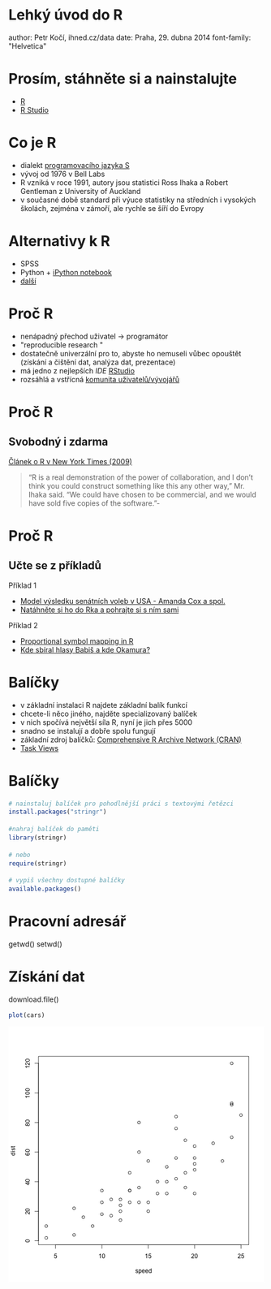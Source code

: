 Lehký úvod do R
========================================================
author: Petr Kočí, ihned.cz/data
date: Praha, 29. dubna 2014
font-family: "Helvetica"

Prosím, stáhněte si a nainstalujte
========================================================
- [R](http://mirrors.nic.cz/R/)
- [R Studio](https://www.rstudio.com/)

Co je R
========================================================
- dialekt [programovacího jazyka S](http://en.wikipedia.org/wiki/S_(programming_language))
- vývoj od 1976 v Bell Labs
- R vzniká v roce 1991, autory jsou statistici Ross Ihaka a Robert Gentleman z University of Auckland
- v současné době standard při výuce statistiky na středních i vysokých školách, zejména v zámoří, ale rychle se šíří do Evropy

Alternativy k R
========================================================
- SPSS
- Python + [iPython notebook](http://ipython.org/notebook.html)
- [další](http://blog.revolutionanalytics.com/2013/10/r-usage-skyrocketing-rexer-poll.html)

Proč R
========================================================
- nenápadný přechod uživatel -> programátor
- "reproducible research "
- dostatečně univerzální pro to, abyste ho nemuseli vůbec opouštět (získání a čištění dat, analýza dat, prezentace)
- má jedno z nejlepších _IDE_ [RStudio](https://www.rstudio.com/)
- rozsáhlá a vstřícná [komunita uživatelů/vývojářů](http://stackoverflow.com/questions/tagged/r)

Proč R
========================================================
## Svobodný i zdarma
[Článek o R v New York Times (2009)](http://www.nytimes.com/2009/01/07/technology/business-computing/07program.html?pagewanted=all&_r=0)
>“R is a real demonstration of the power of collaboration, and I don’t think you could construct something like this any other way,” Mr. Ihaka said. “We could have chosen to be commercial, and we would have sold five copies of the software.”-

Proč R
========================================================
## Učte se z příkladů

Příklad 1
- [Model výsledku senátních voleb v USA  - Amanda Cox a spol.](http://www.nytimes.com/newsgraphics/2014/senate-model/)
- [Natáhněte si ho do Rka a pohrajte si s ním sami](https://github.com/TheUpshot/leo-senate-model)

Příklad 2
- [Proportional symbol mapping in R](http://www.jstatsoft.org/v15/i05/paper)
- [Kde sbíral hlasy Babiš a kde Okamura?](http://data.blog.ihned.cz/c1-61082560-kde-sbiral-hlasy-babis-a-kde-okamura-prohlednete-si-podrobne-mapy)

Balíčky
========================================================
- v základní instalaci R najdete základní balík funkcí
- chcete-li něco jiného, najděte specializovaný balíček
- v nich spočívá největší síla R, nyní je jich přes 5000
- snadno se instalují a dobře spolu fungují
- základní zdroj balíčků: [Comprehensive R Archive Network (CRAN)](http://cran.r-project.org/)
- [Task Views](http://cran.r-project.org/web/views/)

Balíčky
========================================================

```r
# nainstaluj balíček pro pohodlnější práci s textovými řetězci
install.packages("stringr")

#nahraj balíček do paměti
library(stringr)

# nebo
require(stringr)

# vypiš všechny dostupné balíčky
available.packages()
```


Pracovní adresář
========================================================
getwd()
setwd()

Získání dat
========================================================
download.file()


```r
plot(cars)
```

![plot of chunk unnamed-chunk-2](uvod-r-figure/unnamed-chunk-2.png) 

